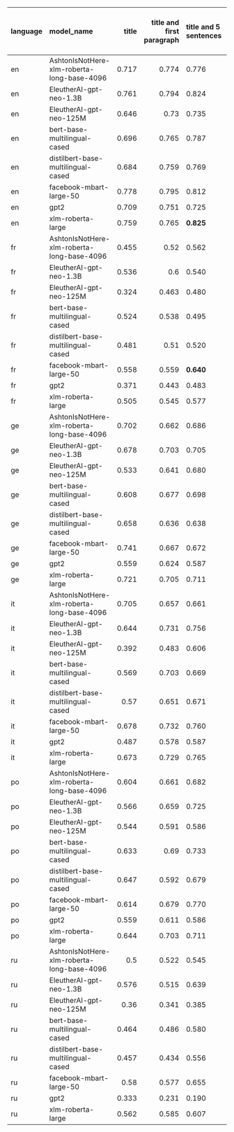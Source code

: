 | language   | model_name                                 |   title |   title and first paragraph | title and 5 sentences   | title and 10 sentences   | title and first sentence each paragraph   |   raw text |
|:-----------|:-------------------------------------------|--------:|----------------------------:|:------------------------|:-------------------------|:------------------------------------------|-----------:|
| en         | AshtonIsNotHere-xlm-roberta-long-base-4096 |   0.717 |                       0.774 | 0.776                   | 0.765                    | 0.744                                     |      0.734 |
| en         | EleutherAI-gpt-neo-1.3B                    |   0.761 |                       0.794 | 0.824                   | 0.812                    | 0.793                                     |      0.778 |
| en         | EleutherAI-gpt-neo-125M                    |   0.646 |                       0.73  | 0.735                   | 0.752                    | 0.770                                     |      0.763 |
| en         | bert-base-multilingual-cased               |   0.696 |                       0.765 | 0.787                   | 0.776                    | 0.751                                     |      0.736 |
| en         | distilbert-base-multilingual-cased         |   0.684 |                       0.759 | 0.769                   | 0.735                    | 0.750                                     |      0.728 |
| en         | facebook-mbart-large-50                    |   0.778 |                       0.795 | 0.812                   | 0.804                    | 0.784                                     |      0.752 |
| en         | gpt2                                       |   0.709 |                       0.751 | 0.725                   | 0.711                    | 0.736                                     |      0.746 |
| en         | xlm-roberta-large                          |   0.759 |                       0.765 | **0.825**               | 0.804                    | 0.781                                     |      0.765 |
| fr         | AshtonIsNotHere-xlm-roberta-long-base-4096 |   0.455 |                       0.52  | 0.562                   | 0.505                    | 0.584                                     |      0.552 |
| fr         | EleutherAI-gpt-neo-1.3B                    |   0.536 |                       0.6   | 0.540                   | 0.542                    | 0.578                                     |      0.581 |
| fr         | EleutherAI-gpt-neo-125M                    |   0.324 |                       0.463 | 0.480                   | 0.440                    | 0.524                                     |      0.57  |
| fr         | bert-base-multilingual-cased               |   0.524 |                       0.538 | 0.495                   | 0.532                    | 0.545                                     |      0.571 |
| fr         | distilbert-base-multilingual-cased         |   0.481 |                       0.51  | 0.520                   | 0.545                    | 0.610                                     |      0.53  |
| fr         | facebook-mbart-large-50                    |   0.558 |                       0.559 | **0.640**               | 0.570                    | 0.589                                     |      0.609 |
| fr         | gpt2                                       |   0.371 |                       0.443 | 0.483                   | 0.505                    | 0.512                                     |      0.549 |
| fr         | xlm-roberta-large                          |   0.505 |                       0.545 | 0.577                   | 0.547                    | 0.594                                     |      0.558 |
| ge         | AshtonIsNotHere-xlm-roberta-long-base-4096 |   0.702 |                       0.662 | 0.686                   | 0.773                    | 0.695                                     |      0.701 |
| ge         | EleutherAI-gpt-neo-1.3B                    |   0.678 |                       0.703 | 0.705                   | **0.802**                | 0.733                                     |      0.721 |
| ge         | EleutherAI-gpt-neo-125M                    |   0.533 |                       0.641 | 0.680                   | 0.651                    | 0.667                                     |      0.697 |
| ge         | bert-base-multilingual-cased               |   0.608 |                       0.677 | 0.698                   | 0.707                    | 0.628                                     |      0.673 |
| ge         | distilbert-base-multilingual-cased         |   0.658 |                       0.636 | 0.638                   | 0.699                    | 0.685                                     |      0.653 |
| ge         | facebook-mbart-large-50                    |   0.741 |                       0.667 | 0.672                   | 0.760                    | 0.704                                     |      0.701 |
| ge         | gpt2                                       |   0.559 |                       0.624 | 0.587                   | 0.652                    | 0.650                                     |      0.647 |
| ge         | xlm-roberta-large                          |   0.721 |                       0.705 | 0.711                   | 0.735                    | 0.723                                     |      0.719 |
| it         | AshtonIsNotHere-xlm-roberta-long-base-4096 |   0.705 |                       0.657 | 0.661                   | 0.735                    | 0.727                                     |      0.708 |
| it         | EleutherAI-gpt-neo-1.3B                    |   0.644 |                       0.731 | 0.756                   | 0.726                    | 0.713                                     |      0.716 |
| it         | EleutherAI-gpt-neo-125M                    |   0.392 |                       0.483 | 0.606                   | 0.586                    | 0.600                                     |      0.69  |
| it         | bert-base-multilingual-cased               |   0.569 |                       0.703 | 0.669                   | 0.692                    | 0.671                                     |      0.689 |
| it         | distilbert-base-multilingual-cased         |   0.57  |                       0.651 | 0.671                   | 0.669                    | 0.639                                     |      0.686 |
| it         | facebook-mbart-large-50                    |   0.678 |                       0.732 | 0.760                   | **0.780**                | 0.733                                     |      0.734 |
| it         | gpt2                                       |   0.487 |                       0.578 | 0.587                   | 0.608                    | 0.622                                     |      0.582 |
| it         | xlm-roberta-large                          |   0.673 |                       0.729 | 0.765                   | 0.764                    | 0.729                                     |      0.758 |
| po         | AshtonIsNotHere-xlm-roberta-long-base-4096 |   0.604 |                       0.661 | 0.682                   | 0.750                    | 0.762                                     |      0.711 |
| po         | EleutherAI-gpt-neo-1.3B                    |   0.566 |                       0.659 | 0.725                   | 0.750                    | 0.725                                     |      0.713 |
| po         | EleutherAI-gpt-neo-125M                    |   0.544 |                       0.591 | 0.586                   | 0.622                    | 0.647                                     |      0.664 |
| po         | bert-base-multilingual-cased               |   0.633 |                       0.69  | 0.733                   | 0.724                    | 0.755                                     |      0.693 |
| po         | distilbert-base-multilingual-cased         |   0.647 |                       0.592 | 0.679                   | 0.747                    | 0.709                                     |      0.656 |
| po         | facebook-mbart-large-50                    |   0.614 |                       0.679 | 0.770                   | **0.792**                | 0.786                                     |      0.738 |
| po         | gpt2                                       |   0.559 |                       0.611 | 0.586                   | 0.684                    | 0.660                                     |      0.694 |
| po         | xlm-roberta-large                          |   0.644 |                       0.703 | 0.711                   | 0.744                    | 0.782                                     |      0.753 |
| ru         | AshtonIsNotHere-xlm-roberta-long-base-4096 |   0.5   |                       0.522 | 0.545                   | 0.561                    | 0.633                                     |      0.583 |
| ru         | EleutherAI-gpt-neo-1.3B                    |   0.576 |                       0.515 | 0.639                   | 0.632                    | 0.643                                     |      0.571 |
| ru         | EleutherAI-gpt-neo-125M                    |   0.36  |                       0.341 | 0.385                   | 0.288                    | 0.258                                     |      0.265 |
| ru         | bert-base-multilingual-cased               |   0.464 |                       0.486 | 0.580                   | 0.537                    | 0.529                                     |      0.521 |
| ru         | distilbert-base-multilingual-cased         |   0.457 |                       0.434 | 0.556                   | 0.541                    | 0.529                                     |      0.484 |
| ru         | facebook-mbart-large-50                    |   0.58  |                       0.577 | 0.655                   | 0.614                    | **0.706**                                 |      0.588 |
| ru         | gpt2                                       |   0.333 |                       0.231 | 0.190                   | 0.263                    | 0.308                                     |      0.326 |
| ru         | xlm-roberta-large                          |   0.562 |                       0.585 | 0.607                   | 0.559                    | 0.594                                     |      0.524 |